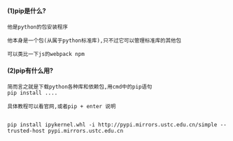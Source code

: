 #### (1)pip是什么? 

```
他是python的包安装程序

他本身是一个包(从属于python标准库),只不过它可以管理标准库的其他包

可以类比一下js的webpack npm
```

#### (2)pip有什么用?

```
简而言之就是下载python各种库和依赖包,用cmd中的pip语句
pip install .... 
```

```
具体教程可以看官网,或者pip + enter 说明
```

```

pip install ipykernel.whl -i http://pypi.mirrors.ustc.edu.cn/simple --trusted-host pypi.mirrors.ustc.edu.cn

```

